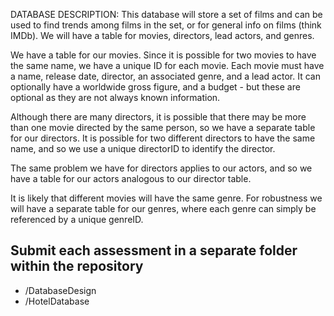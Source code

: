 DATABASE DESCRIPTION:
This database will store a set of films and can be used to find trends among films in the set, or for general info on films (think IMDb). 
We will have a table for movies, directors, lead actors, and genres. 

We have a table for our movies. Since it is possible for two movies to have the same name, we have a unique ID for each movie. 
Each movie must have a name, release date, director, an associated genre, and a lead actor. It can optionally have a worldwide gross figure, and a budget - but these are optional as they are not always known information. 

Although there are many directors, it is possible that there may be more than one movie directed by the same person, so we have a separate table for our directors. It is possible for two different directors to have the same name, and so we use a unique directorID to identify the director. 

The same problem we have for directors applies to our actors, and so we have a table for our actors analogous to our director table.

It is likely that different movies will have the same genre. For robustness we will have a separate table for our genres, where each genre can simply be referenced by a unique genreID. 


## Submit each assessment in a separate folder within the repository
* /DatabaseDesign
* /HotelDatabase
